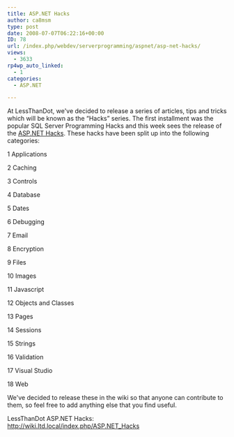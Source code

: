 ```yaml
---
title: ASP.NET Hacks
author: ca8msm
type: post
date: 2008-07-07T06:22:16+00:00
ID: 78
url: /index.php/webdev/serverprogramming/aspnet/asp-net-hacks/
views:
  - 3633
rp4wp_auto_linked:
  - 1
categories:
  - ASP.NET

---
```

At LessThanDot, we've decided to release a series of articles, tips and tricks which will be known as the “Hacks” series. The first installment was the popular SQL Server Programming Hacks and this week sees the release of the [ASP.NET Hacks][1]. These hacks have been split up into the following categories:

1 Applications
      
2 Caching
      
3 Controls
      
4 Database
      
5 Dates
      
6 Debugging
      
7 Email
      
8 Encryption
      
9 Files
      
10 Images
      
11 Javascript
      
12 Objects and Classes
      
13 Pages
      
14 Sessions
      
15 Strings
      
16 Validation
      
17 Visual Studio
      
18 Web

We've decided to release these in the wiki so that anyone can contribute to them, so feel free to add anything else that you find useful.

LessThanDot ASP.NET Hacks: http://wiki.ltd.local/index.php/ASP.NET_Hacks

 [1]: http://wiki.ltd.local/index.php/ASP.NET_Hacks